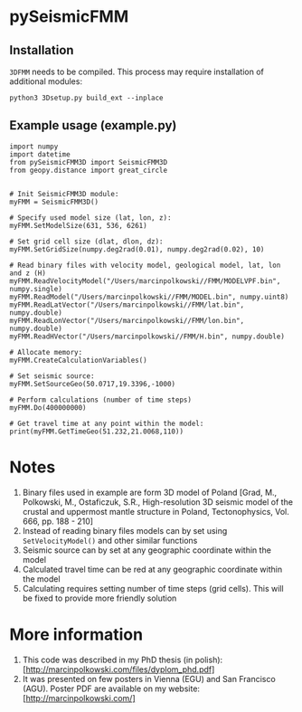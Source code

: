 # pySeismicFMM

## Installation

`3DFMM` needs to be compiled. This process may require installation of additional modules:

```
python3 3Dsetup.py build_ext --inplace
```

## Example usage (example.py)
```
import numpy
import datetime
from pySeismicFMM3D import SeismicFMM3D
from geopy.distance import great_circle


# Init SeismicFMM3D module:
myFMM = SeismicFMM3D()

# Specify used model size (lat, lon, z):
myFMM.SetModelSize(631, 536, 6261)

# Set grid cell size (dlat, dlon, dz):
myFMM.SetGridSize(numpy.deg2rad(0.01), numpy.deg2rad(0.02), 10)

# Read binary files with velocity model, geological model, lat, lon and z (H)
myFMM.ReadVelocityModel("/Users/marcinpolkowski//FMM/MODELVPF.bin", numpy.single)
myFMM.ReadModel("/Users/marcinpolkowski//FMM/MODEL.bin", numpy.uint8)
myFMM.ReadLatVector("/Users/marcinpolkowski//FMM/lat.bin", numpy.double)
myFMM.ReadLonVector("/Users/marcinpolkowski//FMM/lon.bin", numpy.double)
myFMM.ReadHVector("/Users/marcinpolkowski//FMM/H.bin", numpy.double)

# Allocate memory:
myFMM.CreateCalculationVariables()

# Set seismic source:
myFMM.SetSourceGeo(50.0717,19.3396,-1000)

# Perform calculations (number of time steps)
myFMM.Do(400000000)

# Get travel time at any point within the model:
print(myFMM.GetTimeGeo(51.232,21.0068,110))
```

# Notes
1. Binary files used in example are form 3D model of Poland [Grad, M., Polkowski, M., Ostaficzuk, S.R., High-resolution 3D seismic model of the crustal and uppermost mantle structure in Poland, Tectonophysics, Vol. 666, pp. 188 - 210]
2. Instead of reading binary files models can by set using `SetVelocityModel()` and other similar functions
3. Seismic source can by set at any geographic coordinate within the model
4. Calculated travel time can be red at any geographic coordinate within the model
5. Calculating requires setting number of time steps (grid cells). This will be fixed to provide more friendly solution

# More information
1. This code was described in my PhD thesis (in polish): [http://marcinpolkowski.com/files/dyplom_phd.pdf]
2. It was presented on few posters in Vienna (EGU) and San Francisco (AGU). Poster PDF are available on my website: [http://marcinpolkowski.com/]
